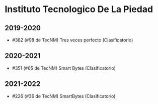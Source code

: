 # Instituto Tecnologico De La Piedad

## 2019-2020

- #382 (#98 de TecNM) Tres veces perfecto (Clasificatorio)

## 2020-2021

- #351 (#65 de TecNM) Smart Bytes (Clasificatorio)

## 2021-2022

- #226 (#36 de TecNM) SmartBytes (Clasificatorio)


